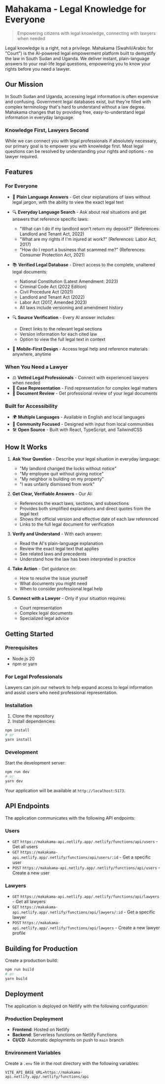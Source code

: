 # Mahakama - Legal Knowledge for Everyone

> Empowering citizens with legal knowledge, connecting with lawyers when needed

Legal knowledge is a right, not a privilege. Mahakama (Swahili/Arabic for "Court") is the AI-powered legal empowerment platform built to demystify the law in South Sudan and Uganda. We deliver instant, plain-language answers to your real-life legal questions, empowering you to know your rights before you need a lawyer.

## Our Mission

In South Sudan and Uganda, accessing legal information is often expensive and confusing. Government legal databases exist, but they're filled with complex terminology that's hard to understand without a law degree. Mahakama changes that by providing free, easy-to-understand legal information in everyday language.

### Knowledge First, Lawyers Second

While we can connect you with legal professionals if absolutely necessary, our primary goal is to empower you with knowledge first. Most legal questions can be resolved by understanding your rights and options - no lawyer required.

## Features

### For Everyone
- 🧠 **Plain Language Answers** - Get clear explanations of laws without legal jargon, with the ability to view the exact legal text
- 🔍 **Everyday Language Search** - Ask about real situations and get answers that reference specific laws:
  - "What can I do if my landlord won't return my deposit?" (References: Landlord and Tenant Act, 2022)
  - "What are my rights if I'm injured at work?" (References: Labor Act, 2017)
  - "How do I report a business that scammed me?" (References: Consumer Protection Act, 2021)

- 📚 **Verified Legal Database** - Direct access to the complete, unaltered legal documents:
  - National Constitution (Latest Amendment: 2023)
  - Criminal Code Act (2022 Edition)
  - Civil Procedure Act (2021)
  - Landlord and Tenant Act (2022)
  - Labor Act (2017, Amended 2023)
  - All laws include versioning and amendment history

- 🔍 **Source Verification** - Every AI answer includes:
  - Direct links to the relevant legal sections
  - Version information for each cited law
  - Option to view the full legal text in context

- 📱 **Mobile-First Design** - Access legal help and reference materials anywhere, anytime

### When You Need a Lawyer
- ⚖️ **Vetted Legal Professionals** - Connect with experienced lawyers when needed
- 🤝 **Case Representation** - Find representation for complex legal matters
- 📝 **Document Review** - Get professional review of your legal documents

### Built for Accessibility
- 🌍 **Multiple Languages** - Available in English and local languages
- 👥 **Community Focused** - Designed with input from local communities
- 🛠 **Open Source** - Built with React, TypeScript, and TailwindCSS

## How It Works

1. **Ask Your Question** - Describe your legal situation in everyday language:
   - "My landlord changed the locks without notice"
   - "My employee quit without giving notice"
   - "My neighbor is building on my property"
   - "I was unfairly dismissed from work"

2. **Get Clear, Verifiable Answers** - Our AI:
   - References the exact laws, sections, and subsections
   - Provides both simplified explanations and direct quotes from the legal text
   - Shows the official version and effective date of each law referenced
   - Links to the full legal document for verification

3. **Verify and Understand** - With each answer:
   - Read the AI's plain-language explanation
   - Review the exact legal text that applies
   - See related laws and precedents
   - Understand how the law has been interpreted in practice

4. **Take Action** - Get guidance on:
   - How to resolve the issue yourself
   - What documents you might need
   - When to consider professional legal help

5. **Connect with a Lawyer** - Only if your situation requires:
   - Court representation
   - Complex legal documents
   - Specialized legal advice

## Getting Started

### Prerequisites

- Node.js 20
- npm or yarn

### For Legal Professionals

Lawyers can join our network to help expand access to legal information and assist users who need professional representation.

### Installation

1. Clone the repository
2. Install dependencies:

```bash
npm install
# or
yarn install
```

### Development

Start the development server:

```bash
npm run dev
# or
yarn dev
```

Your application will be available at `http://localhost:5173`.

## API Endpoints

The application communicates with the following API endpoints:

### Users
- `GET` `https://makakama-api.netlify.app/.netlify/functions/api/users` - Get all users
- `GET` `https://makakama-api.netlify.app/.netlify/functions/api/users/:id` - Get a specific user
- `POST` `https://makakama-api.netlify.app/.netlify/functions/api/users` - Create a new user

### Lawyers
- `GET` `https://makakama-api.netlify.app/.netlify/functions/api/lawyers` - Get all lawyers
- `GET` `https://makakama-api.netlify.app/.netlify/functions/api/lawyers/:id` - Get a specific lawyer
- `POST` `https://makakama-api.netlify.app/.netlify/functions/api/lawyers` - Create a new lawyer profile

## Building for Production

Create a production build:

```bash
npm run build
# or
yarn build
```

## Deployment

The application is deployed on Netlify with the following configuration:

### Production Deployment
- **Frontend**: Hosted on Netlify
- **Backend**: Serverless functions on Netlify Functions
- **CI/CD**: Automatic deployments on push to `main` branch

### Environment Variables

Create a `.env` file in the root directory with the following variables:

```
VITE_API_BASE_URL=https://makakama-api.netlify.app/.netlify/functions/api
```

